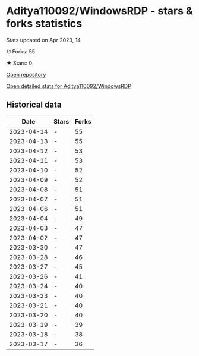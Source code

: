 # Aditya110092/WindowsRDP - stars & forks statistics

Stats updated on Apr 2023, 14

☋ Forks: 55

★ Stars: 0

[Open repository](https://github.com/Aditya110092/WindowsRDP)

[Open detailed stats for Aditya110092/WindowsRDP](https://reviewgithub.com/rep/Aditya110092/WindowsRDP)

## Historical data
| Date | Stars | Forks |
|------|-------|-------|
| 2023-04-14 | - | 55 | 
| 2023-04-13 | - | 55 | 
| 2023-04-12 | - | 53 | 
| 2023-04-11 | - | 53 | 
| 2023-04-10 | - | 52 | 
| 2023-04-09 | - | 52 | 
| 2023-04-08 | - | 51 | 
| 2023-04-07 | - | 51 | 
| 2023-04-06 | - | 51 | 
| 2023-04-04 | - | 49 | 
| 2023-04-03 | - | 47 | 
| 2023-04-02 | - | 47 | 
| 2023-03-30 | - | 47 | 
| 2023-03-28 | - | 46 | 
| 2023-03-27 | - | 45 | 
| 2023-03-26 | - | 41 | 
| 2023-03-24 | - | 40 | 
| 2023-03-23 | - | 40 | 
| 2023-03-21 | - | 40 | 
| 2023-03-20 | - | 40 | 
| 2023-03-19 | - | 39 | 
| 2023-03-18 | - | 38 | 
| 2023-03-17 | - | 36 | 

